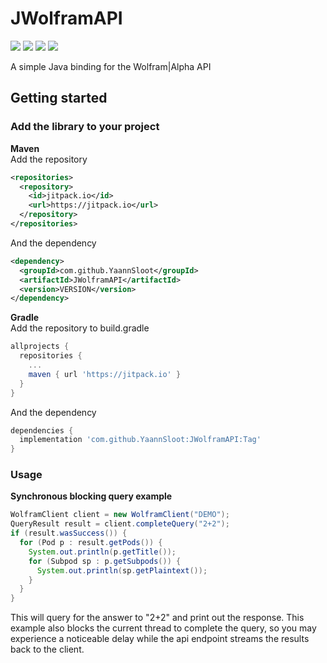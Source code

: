 # JWolframAPI
[![](https://jitpack.io/v/YaannSloot/JWolframAPI.svg)](https://jitpack.io/#YaannSloot/JWolframAPI)
[![](https://img.shields.io/badge/javadoc-1.0.1-blue)](https://javadoc.jitpack.io/com/github/YaannSloot/JWolframAPI/1.0.1/javadoc)
[![](https://img.shields.io/badge/Wolfram%7CAlpha%20API-home%20page-orange)](http://products.wolframalpha.com/api/)
[![](https://img.shields.io/badge/Wolfram%7CAlpha%20API-documentation-orange)](http://products.wolframalpha.com/docs/WolframAlpha-API-Reference.pdf)  
  
A simple Java binding for the Wolfram|Alpha API

## Getting started

### Add the library to your project
**Maven**  
Add the repository
```xml
<repositories>
  <repository>
    <id>jitpack.io</id>
    <url>https://jitpack.io</url>
  </repository>
</repositories>
```
And the dependency
```xml
<dependency>
  <groupId>com.github.YaannSloot</groupId>
  <artifactId>JWolframAPI</artifactId>
  <version>VERSION</version>
</dependency>
```
**Gradle**  
Add the repository to build.gradle
```gradle
allprojects {
  repositories {
    ...
    maven { url 'https://jitpack.io' }
  }
}
```
And the dependency
```gradle
dependencies {
  implementation 'com.github.YaannSloot:JWolframAPI:Tag'
}
```
### Usage
**Synchronous blocking query example**
```java
WolframClient client = new WolframClient("DEMO");
QueryResult result = client.completeQuery("2+2");
if (result.wasSuccess()) {
  for (Pod p : result.getPods()) {
    System.out.println(p.getTitle());
    for (Subpod sp : p.getSubpods()) {
      System.out.println(sp.getPlaintext());
    }
  }
}
```
This will query for the answer to "2+2" and print out the response. This example also blocks the current thread to complete the query, so you may experience a noticeable delay while the api endpoint streams the results back to the client.
